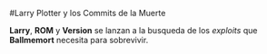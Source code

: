
#Larry Plotter y los Commits de la Muerte

**Larry**, **ROM** y **Version** se lanzan a la busqueda de los *exploits* que
**Ballmemort** necesita para sobrevivir.